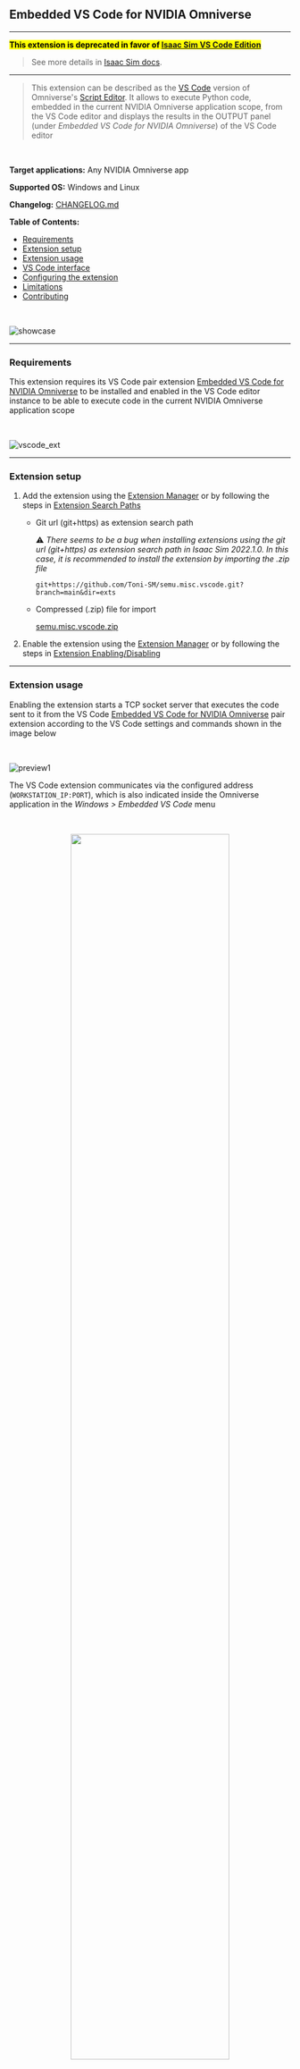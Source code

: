 ## Embedded VS Code for NVIDIA Omniverse

<hr>

<mark><strong>This extension is deprecated in favor of [Isaac Sim VS Code Edition](https://marketplace.visualstudio.com/items?itemName=NVIDIA.isaacsim-vscode-edition)</strong></mark>

> See more details in [Isaac Sim docs](https://docs.omniverse.nvidia.com/isaacsim/latest/advanced_tutorials/tutorial_advanced_code_editors.html#vs-code).

<hr>

> This extension can be described as the [VS Code](https://code.visualstudio.com/) version of Omniverse's [Script Editor](https://docs.omniverse.nvidia.com/prod_extensions/prod_extensions/ext_script-editor.html). It allows to execute Python code, embedded in the current NVIDIA Omniverse application scope, from the VS Code editor and displays the results in the OUTPUT panel (under *Embedded VS Code for NVIDIA Omniverse*) of the VS Code editor

<br>

**Target applications:** Any NVIDIA Omniverse app

**Supported OS:** Windows and Linux

**Changelog:** [CHANGELOG.md](exts/semu.misc.vscode/docs/CHANGELOG.md)

**Table of Contents:**

- [Requirements](#requirements)
- [Extension setup](#setup)
- [Extension usage](#usage)
- [VS Code interface](#interface)
- [Configuring the extension](#config)
- [Limitations](#limitations)
- [Contributing](#contributing)

<br>

![showcase](exts/semu.misc.vscode/data/preview.png)

<hr>

<a name="requirements"></a>
### Requirements

This extension requires its VS Code pair extension [Embedded VS Code for NVIDIA Omniverse](https://marketplace.visualstudio.com/items?itemName=Toni-SM.embedded-vscode-for-nvidia-omniverse) to be installed and enabled in the VS Code editor instance to be able to execute code in the current NVIDIA Omniverse application scope

<br>

![vscode_ext](exts/semu.misc.vscode/data/vscode_ext.png)

<hr>

<a name="setup"></a>
### Extension setup

1. Add the extension using the [Extension Manager](https://docs.omniverse.nvidia.com/prod_extensions/prod_extensions/ext_extension-manager.html) or by following the steps in [Extension Search Paths](https://docs.omniverse.nvidia.com/py/kit/docs/guide/extensions.html#extension-search-paths)

    * Git url (git+https) as extension search path

        :warning: *There seems to be a bug when installing extensions using the git url (git+https) as extension search path in Isaac Sim 2022.1.0. In this case, it is recommended to install the extension by importing the .zip file*
    
        ```
        git+https://github.com/Toni-SM/semu.misc.vscode.git?branch=main&dir=exts
        ```

    * Compressed (.zip) file for import

        [semu.misc.vscode.zip](https://github.com/Toni-SM/semu.misc.vscode/releases)

2. Enable the extension using the [Extension Manager](https://docs.omniverse.nvidia.com/prod_extensions/prod_extensions/ext_extension-manager.html) or by following the steps in [Extension Enabling/Disabling](https://docs.omniverse.nvidia.com/py/kit/docs/guide/extensions.html#extension-enabling-disabling)

<hr>

<a name="usage"></a>
### Extension usage

Enabling the extension starts a TCP socket server that executes the code sent to it from the VS Code [Embedded VS Code for NVIDIA Omniverse](https://marketplace.visualstudio.com/items?itemName=Toni-SM.embedded-vscode-for-nvidia-omniverse) pair extension according to the VS Code settings and commands shown in the image below

<br>

![preview1](exts/semu.misc.vscode/data/vscode_ext1.png)

The VS Code extension communicates via the configured address (`WORKSTATION_IP:PORT`), which is also indicated inside the Omniverse application in the *Windows > Embedded VS Code* menu

<br>
<p align="center">
  <img src="exts/semu.misc.vscode/data/preview1.png" width="75%">
</p>

Disabling the extension shutdowns the TCP socket server

<hr>

<a name="interface"></a>
### VS Code interface

<br>

![preview2](exts/semu.misc.vscode/data/vscode_ext2.png)

<hr>

<a name="config"></a>
### Configuring the extension

The extension can be configured by editing the [config.toml](exts/semu.misc.vscode/config/extension.toml) file under `[settings]` section. The following parameters are available:

<br>

**Extension settings**

<table class="table table-striped table-bordered">
  <thead>
    <tr>
      <th>Parameter</th>
      <th>Value</th>
      <th>Description</th>
    </tr>
  </thead>
  <tbody>
    <tr>
      <td>socket_ip</td>
      <td>0.0.0.0</td>
      <td>The IP address on which the TCP socket server will be listening for incoming requests</td>
    </tr>
    <tr>
      <td>socket_port</td>
      <td>8224</td>
      <td>The port on which the TCP socket server will be listening for incoming requests. In addition, the same port is used by a UDP socket to send carb logs (carb logging)</td>
    </tr>
    <tr>
      <td>carb_logging</td>
      <td>true</td>
      <td>Whether to send carb logging to be displayed in the *Embedded VS Code for NVIDIA Omniverse (carb logging)* output panel in the VS Code editor</td>
    </tr>
  </tbody>
</table>

<hr>

<a name="limitations"></a>
### Limitations

- Print output will only be available in the VS Code OUTPUT panel after complete execution of the entire or selected code. Very large prints may not be displayed in the output panel

- Print output, inside callbacks (such as events), is not displayed in the VS Code OUTPUT panel but in the Omniverse application terminal. For that propose, use the following carb logging functions: `carb.log_info`, `carb.log_warn` or `carb.log_error`. If the carb logging is enabled, the output will be displayed in the *Embedded VS Code for NVIDIA Omniverse (carb logging)* output panel

- Carb log displaying is only available from Python calls. Logs generated by NVIDIA Omniverse applications/extensions implemented with another programming language (e.g. C/C++) are not displayed in the output panel

- The kit commands snippets (with their parameters, default values and annotations) are automatically generated from the list of commands available from Create, Code and Isaac Sim on Linux. Some commands may not be available in some Omniverse applications

<a name="contributing"></a>
### Contributing

The source code for both the NVIDIA Omniverse application and VS Code editor extensions are located in the same repository (https://github.com/Toni-SM/semu.misc.vscode):

- NVIDIA Omniverse extension: `exts/semu.misc.vscode` 
- VS Code extension: `exts-vscode/embedded-vscode-for-nvidia-omniverse`
